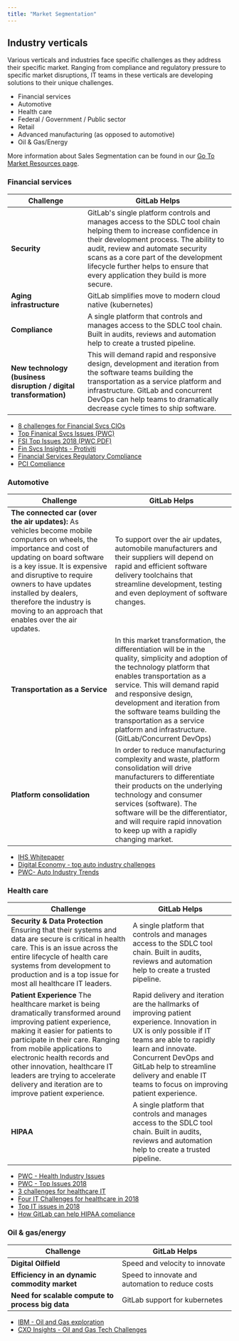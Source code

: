 ```yaml
---
title: "Market Segmentation"
---
```


## Industry verticals

Various verticals and industries face specific challenges as they address their specific market.  Ranging from compliance and regulatory pressure to specific market disruptions, IT teams in these verticals are developing solutions to their unique challenges.

- Financial services
- Automotive
- Health care
- Federal / Government / Public sector
- Retail
- Advanced manufacturing (as opposed to automotive)
- Oil & Gas/Energy

 More information about Sales Segmentation can be found in our [Go To Market Resources page](/handbook/sales/field-operations/gtm-resources/).

### Financial services

 | Challenge | GitLab Helps |
 | --------- | ------------ |
 | **Security** | GitLab's single platform controls and manages access to the SDLC tool chain helping them to increase confidence in their development process.   The ability to audit, review and automate security scans as a core part of the development lifecycle further helps to ensure that every application they build is more secure. |
 | **Aging infrastructure** | GitLab simplifies move to modern cloud native (kubernetes) |
 | **Compliance** | A single platform that controls and manages access to the SDLC tool chain.   Built in audits, reviews and automation help to create a trusted pipeline. |
 | **New technology (business disruption / digital transformation)** | This will demand rapid and responsive design, development and iteration from the software teams building the transportation as a service platform and infrastructure.   GitLab and concurrent DevOps can help teams to dramatically decrease cycle times to ship software. |

- [8 challenges for Financial Svcs CIOs](https://www.cio.com/article/236264/8-challenges-that-keep-financial-services-ctos-and-cios-up-at-night.html)
- [Top Finanical Svcs Issues (PWC)](https://www.pwc.com/us/en/industries/financial-services/library.html)
- [FSI Top Issues 2018 (PWC PDF)](https://www.pwc.com/us/en/financial-services/research-institute/assets/pwc-fsi-top-issues-2018.pdf)
- [Fin Svcs Insights - Protiviti](https://web.archive.org/web/20201128023006/https://www.protiviti.com/sites/default/files/united_states/insights/fs-insights-v4-i3-protiviti.pdf)
- [Financial Services Regulatory Compliance](https://about.gitlab.com/solutions/finance/)
- [PCI Compliance](https://about.gitlab.com/compliance/pci-compliance/)

### Automotive

| Challenge | GitLab Helps |
| --------- | ------------ |
| **The connected car (over the air updates):** As vehicles become mobile computers on wheels, the importance and cost of updating on board software is a key issue.  It is expensive and disruptive to require owners to have updates installed by dealers, therefore the industry is moving to an approach that enables over the air updates. | To support over the air updates, automobile manufacturers and their suppliers will depend on rapid and efficient software delivery toolchains that streamline development, testing and even deployment of software changes. |
| **Transportation as a Service** | In this market transformation, the differentiation will be in the quality, simplicity and adoption of the technology platform that enables transportation as a service. This will demand rapid and responsive design, development and iteration from the software teams building the transportation as a service platform and infrastructure. (GitLab/Concurrent DevOps) |
| **Platform consolidation** | In order to reduce manufacturing complexity and waste, platform consolidation will drive manufacturers to differentiate their products on the underlying technology and consumer services (software). The software will be the differentiator, and will require rapid innovation to keep up with a rapidly changing market. |

- [IHS Whitepaper](https://cdn.ihs.com/www/pdf/AUT-TL-WhitePaper-5.pdf)
- [Digital Economy - top auto industry challenges](https://web.archive.org/web/20180204084630/https://www.digitalistmag.com/digital-economy/2017/09/14/top-tech-challenges-disrupting-revolutionizing-auto-industry-05365751)
- [PWC- Auto Industry Trends](https://www.strategyand.pwc.com/gx/en/insights/industry-trends/2019-automotive.html)

### Health care

| Challenge | GitLab Helps |
| --------- | ------------ |
| **Security & Data Protection** Ensuring that their systems and data are secure is critical in health care.  This is an issue across the entire lifecycle of health care systems from development to production and is a top issue for most all healthcare IT leaders. | A single platform that controls and manages access to the SDLC tool chain.    Built in audits, reviews and automation help to create a trusted pipeline.  |
| **Patient Experience** The healthcare market is being dramatically transformed around improving patient experience, making it easier for patients to participate in their care.  Ranging from mobile applications to electronic health records and other innovation, healthcare IT leaders are trying to accelerate delivery and iteration are to improve patient experience. | Rapid delivery and iteration are the hallmarks of improving patient experience.  Innovation in UX is only possible if IT teams are able to rapidly learn and innovate.  Concurrent DevOps and GitLab help to streamline delivery and enable IT teams to focus on improving patient experience. |
| **HIPAA** | A single platform that controls and manages access to the SDLC tool chain.    Built in audits, reviews and automation help to create a trusted pipeline. |

- [PWC - Health Industry Issues](https://www.pwc.com/gx/en/industries/healthcare/top-health-industry-issues.html)
- [PWC - Top Issues 2018](https://www.pwc.com/us/en/health-industries/assets/pwc-health-research-institute-top-health-industry-issues-of-2018-report.pdf)
- [3 challenges for healthcare IT](https://www.healthdatamanagement.com/articles/how-3-major-challenges-will-shape-healthcare-it-in-2018)
- [Four IT Challenges for healthcare in 2018](https://thedoctorweighsin.com/four-it-challenges-facing-healthcare-organizations-in-2018/)
- [Top IT issues in 2018](https://web.archive.org/web/20200606205436/https://www.advisory.com/research/health-care-it-advisor/it-forefront/2018/01/top-it-2018)
- [How GitLab can help HIPAA compliance](https://docs.gitlab.com/ee/administration/compliance.html)

### Oil & gas/energy

| Challenge | GitLab Helps |
| --------- | ------------ |
| **Digital Oilfield** |  Speed and velocity to innovate            |
| **Efficiency in an dynamic commodity market**  |  Speed to innovate and automation to reduce costs            |
| **Need for scalable compute to process big data** |  GitLab support for kubernetes            |

- [IBM - Oil and Gas exploration](https://web.archive.org/web/20180329093111/https://www-935.ibm.com/services/us/gbs/bus/pdf/g510-3882-meeting-challenges-oil-gas-exploration.pdf)
- [CXO Insights - Oil and Gas Tech Challenges](https://web.archive.org/web/20220123120654/https://smart-grid.energycioinsights.com/cxo-insights/how-technology-is-changing-the-oil-and-gas-landscape-for-the-better-nwid-51.html)
